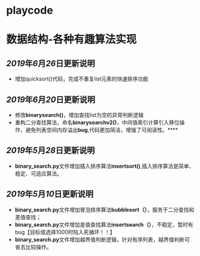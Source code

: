 # playcode
# 数据结构-各种有趣算法实现

## ***2019***年***6***月***26***日更新说明

- 增加quicksort()代码，完成不重复list元素的快速排序功能

## ***2019***年***6***月***20***日更新说明

- 修改**binarysearch()**，增加查找list为空的异常判断逻辑
- 重构二分查找算法，命名**binarysearchv2()**，中间值索引计算引入移位操作，避免列表空间内存溢出**bug**,代码更加简洁，增强了可阅读性。****

## ***2019***年***5***月***28***日更新说明

- **binary_search.py**文件增加插入排序算法**insertsort()**,插入排序算法是简单、稳定、可适应算法。


## ***2019***年***5***月***10***日更新说明
- **binary_search.py**文件增加冒泡排序算法**bubblesort（）**，服务于二分查找和差值查找；
- **binary_search.py**文件增加差值查找算法**insertsearch（）**，不稳定，暂时有bug【目标值选择1000时陷入死循环！！】
- **binary_search.py**文件增加越界值判断逻辑，针对有序列表，越界值判断可省去比较操作。


